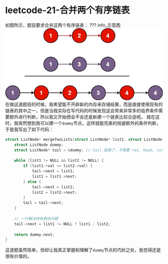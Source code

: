 # leetcode-21-合并两个有序链表
如图所示，题目要求合并这两个有序链表：
??? info_示意图
    ![alt text](image.png)
在做这道题目的时候，我希望能不开辟新的内存来存储结果，而是直接使用现有的链表的其中之一，但是当我实际在写代码的时候发现这会带来非常多的临界条件需要额外进行判断，所以我又开始想会不会还是新建一个链表比较合适呢。
就在这时，我突然想到我可以建一个`dummy`节点，这样就能完美的规避额外的条件判断，于是我写出了如下代码：
```c
struct ListNode* mergeTwoLists(struct ListNode* list1, struct ListNode* list2) {
    struct ListNode dummy;
    struct ListNode* tail = &dummy; // tail 就够了，不需要 res, head, cur...

    while (list1 != NULL && list2 != NULL) {
        if (list1->val <= list2->val) {
            tail->next = list1;
            list1 = list1->next;
        } else {
            tail->next = list2;
            list2 = list2->next;
        }
        tail = tail->next;
    }

    // 一行解决所有剩余问题
    tail->next = list1 != NULL ? list1 : list2;

    return dummy.next;
}
```
这道题虽然简单，但却让我真正掌握和理解了`dummy`节点的巧妙之处，我觉得还是很有价值的。